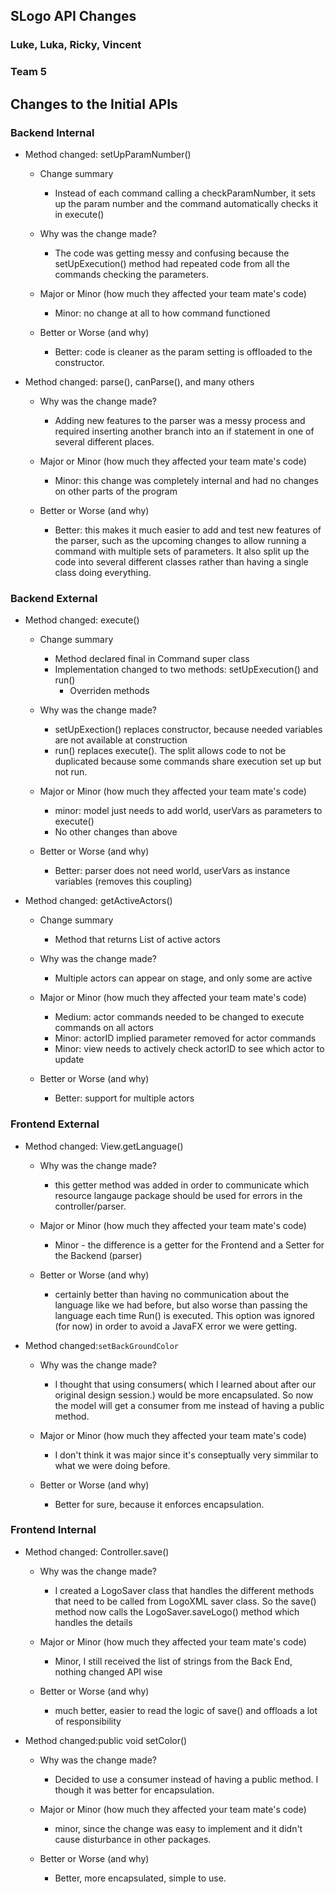 ## SLogo API Changes
### Luke, Luka, Ricky, Vincent
### Team 5


## Changes to the Initial APIs

### Backend Internal

* Method changed: setUpParamNumber()
    * Change summary
        * Instead of each command calling a checkParamNumber, it sets up the param number and the command automatically checks it in execute()

    * Why was the change made?
        * The code was getting messy and confusing because the setUpExecution() method had repeated code from all the commands checking the parameters.

    * Major or Minor (how much they affected your team mate's code)
        * Minor: no change at all to how command functioned

    * Better or Worse (and why)
        * Better: code is cleaner as the param setting is offloaded to the constructor.

* Method changed: parse(), canParse(), and many others

    * Why was the change made?
        * Adding new features to the parser was a messy process and required inserting another branch into an if statement in one of several different places.

    * Major or Minor (how much they affected your team mate's code)
        * Minor: this change was completely internal and had no changes on other parts of the program

    * Better or Worse (and why)
        * Better: this makes it much easier to add and test new features of the parser, such as the upcoming changes to allow running a command with multiple sets of parameters. It also split up the code into several different classes rather than having a single class doing everything.


### Backend External

* Method changed: execute()
    * Change summary
        * Method declared final in Command super class
        * Implementation changed to two methods: setUpExecution() and run()
            * Overriden methods

    * Why was the change made?
        * setUpExection() replaces constructor, because needed variables are not available at construction
        * run() replaces execute(). The split allows code to not be duplicated because some commands share execution set up but not run.
    * Major or Minor (how much they affected your team mate's code)
        * minor: model just needs to add world, userVars as parameters to execute()
        * No other changes than above
    * Better or Worse (and why)
        * Better: parser does not need world, userVars as instance variables (removes this coupling)

* Method changed: getActiveActors()
    * Change summary
        * Method that returns List of active actors

    * Why was the change made?
        * Multiple actors can appear on stage, and only some are active

    * Major or Minor (how much they affected your team mate's code)
        * Medium: actor commands needed to be changed to execute commands on all actors
        * Minor: actorID implied parameter removed for actor commands
        * Minor: view needs to actively check actorID to see which actor to update
    * Better or Worse (and why)
        * Better: support for multiple actors

### Frontend External

* Method changed: View.getLanguage()

    * Why was the change made?
        * this getter method was added in order to communicate which resource langauge package should be used for errors in the controller/parser.

    * Major or Minor (how much they affected your team mate's code)
        * Minor - the difference is a getter for the Frontend and a Setter for the Backend (parser)

    * Better or Worse (and why)
        * certainly better than having no communication about the language like we had before, but also worse than passing the language each time Run() is executed. This option was ignored (for now) in order to avoid a JavaFX error we were getting.


* Method changed:`setBackGroundColor`

    * Why was the change made?
        * I thought that using consumers( which I learned about after our original design session.) would be more encapsulated. So now the model will get a consumer from me instead of having a public method.

    * Major or Minor (how much they affected your team mate's code)
        * I don't think it was major since it's conseptually very simmilar to what we were doing before.

    * Better or Worse (and why)
        * Better for sure, because it enforces encapsulation.


### Frontend Internal

* Method changed: Controller.save()

    * Why was the change made?
        * I created a LogoSaver class that handles the different methods that need to be called from LogoXML saver class. So the save() method now calls the LogoSaver.saveLogo() method which handles the details

    * Major or Minor (how much they affected your team mate's code)
        * Minor, I still received the list of strings from the Back End, nothing changed API wise

    * Better or Worse (and why)
        * much better, easier to read the logic of save() and offloads a lot of responsibility



* Method changed:public void setColor()

    * Why was the change made?
        * Decided to use a consumer instead of having a public method. I though it was better for encapsulation.

    * Major or Minor (how much they affected your team mate's code)
        * minor, since the change was easy to implement and it didn't cause disturbance in other packages.

    * Better or Worse (and why)
        * Better, more encapsulated, simple to use.